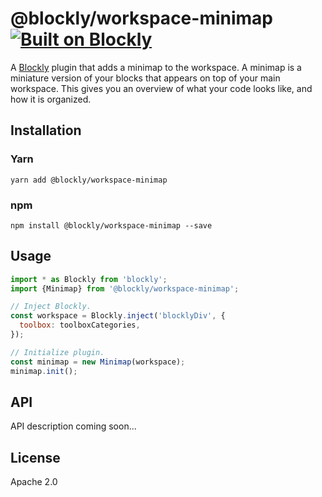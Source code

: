 # @blockly/workspace-minimap [![Built on Blockly](https://tinyurl.com/built-on-blockly)](https://github.com/google/blockly)

A [Blockly](https://www.npmjs.com/package/blockly) plugin that adds a minimap to the workspace. A minimap is a miniature version of your blocks that appears on top of your main workspace. This gives you an overview of what your code looks like, and how it is organized.

## Installation

### Yarn
```
yarn add @blockly/workspace-minimap
```

### npm
```
npm install @blockly/workspace-minimap --save
```

## Usage

```js
import * as Blockly from 'blockly';
import {Minimap} from '@blockly/workspace-minimap';

// Inject Blockly.
const workspace = Blockly.inject('blocklyDiv', {
  toolbox: toolboxCategories,
});

// Initialize plugin.
const minimap = new Minimap(workspace);
minimap.init();
```

## API

API description coming soon...

## License
Apache 2.0
